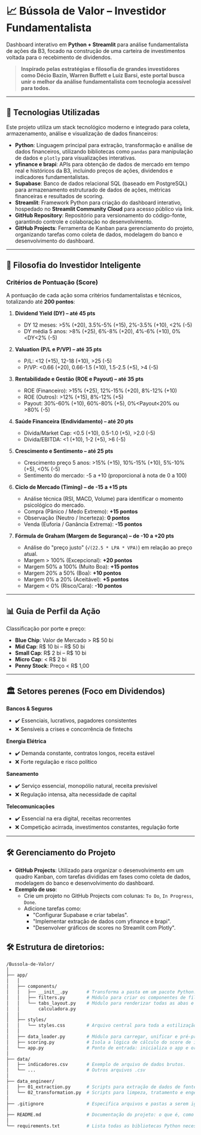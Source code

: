# 📈 Bússola de Valor – Investidor Fundamentalista

Dashboard interativo em **Python + Streamlit** para análise fundamentalista de ações da B3, focado na construção de uma carteira de investimentos voltada para o recebimento de dividendos.

> **Inspirado pelas estratégias e filosofia de grandes investidores como Décio Bazin, Warren Buffett e Luiz Barsi, este portal busca unir o melhor da análise fundamentalista com tecnologia acessível para todos.**

---

## 🚀 Tecnologias Utilizadas

Este projeto utiliza um stack tecnológico moderno e integrado para coleta, armazenamento, análise e visualização de dados financeiros:

- **Python**: Linguagem principal para extração, transformação e análise de dados financeiros, utilizando bibliotecas como `pandas` para manipulação de dados e `plotly` para visualizações interativas.
- **yfinance e brapi**: APIs para obtenção de dados de mercado em tempo real e históricos da B3, incluindo preços de ações, dividendos e indicadores fundamentalistas.
- **Supabase**: Banco de dados relacional SQL (baseado em PostgreSQL) para armazenamento estruturado de dados de ações, métricas financeiras e resultados de scoring.
- **Streamlit**: Framework Python para criação do dashboard interativo, hospedado no **Streamlit Community Cloud** para acesso público via link.
- **GitHub Repository**: Repositório para versionamento do código-fonte, garantindo controle e colaboração no desenvolvimento.
- **GitHub Projects**: Ferramenta de Kanban para gerenciamento do projeto, organizando tarefas como coleta de dados, modelagem do banco e desenvolvimento do dashboard.

---

## 🧠 Filosofia do Investidor Inteligente

### Critérios de Pontuação (Score)
A pontuação de cada ação soma critérios fundamentalistas e técnicos, totalizando até **200 pontos**:

1. **Dividend Yield (DY) – até 45 pts**
   - DY 12 meses: >5% (+20), 3.5%-5% (+15), 2%-3.5% (+10), <2% (-5)
   - DY média 5 anos: >8% (+25), 6%-8% (+20), 4%-6% (+10), 0%<DY<2% (-5)

2. **Valuation (P/L e P/VP) – até 35 pts**
   - P/L: <12 (+15), 12-18 (+10), >25 (-5)
   - P/VP: <0.66 (+20), 0.66-1.5 (+10), 1.5-2.5 (+5), >4 (-5)

3. **Rentabilidade e Gestão (ROE e Payout) – até 35 pts**
   - ROE (Financeiro): >15% (+25), 12%-15% (+20), 8%-12% (+10)
   - ROE (Outros): >12% (+15), 8%-12% (+5)
   - Payout: 30%-60% (+10), 60%-80% (+5), 0%<Payout<20% ou >80% (-5)

4. **Saúde Financeira (Endividamento) – até 20 pts**
   - Dívida/Market Cap: <0.5 (+10), 0.5-1.0 (+5), >2.0 (-5)
   - Dívida/EBITDA: <1 (+10), 1-2 (+5), >6 (-5)

5. **Crescimento e Sentimento – até 25 pts**
   - Crescimento preço 5 anos: >15% (+15), 10%-15% (+10), 5%-10% (+5), <0% (-5)
   - Sentimento do mercado: -5 a +10 (proporcional à nota de 0 a 100)

6. **Ciclo de Mercado (Timing) – de -15 a +15 pts**
   - Análise técnica (RSI, MACD, Volume) para identificar o momento psicológico do mercado.
   - Compra (Pânico / Medo Extremo): **+15 pontos**
   - Observação (Neutro / Incerteza): **0 pontos**
   - Venda (Euforia / Ganância Extrema): **-15 pontos**

7. **Fórmula de Graham (Margem de Segurança) – de -10 a +20 pts**
   - Análise do "preço justo" (`√(22.5 * LPA * VPA)`) em relação ao preço atual.
   - Margem > 100% (Excepcional): **+20 pontos**
   - Margem 50% a 100% (Muito Boa): **+15 pontos**
   - Margem 20% a 50% (Boa): **+10 pontos**
   - Margem 0% a 20% (Aceitável): **+5 pontos**
   - Margem < 0% (Risco/Cara): **-10 pontos**

---

## 📊 Guia de Perfil da Ação

Classificação por porte e preço:
- **Blue Chip**: Valor de Mercado > R$ 50 bi
- **Mid Cap**: R$ 10 bi – R$ 50 bi
- **Small Cap**: R$ 2 bi – R$ 10 bi
- **Micro Cap**: < R$ 2 bi
- **Penny Stock**: Preço < R$ 1,00

---

## 🏛️ Setores perenes (Foco em Dividendos)

**Bancos & Seguros**
- ✔️ Essenciais, lucrativos, pagadores consistentes
- ❌ Sensíveis a crises e concorrência de fintechs

**Energia Elétrica**
- ✔️ Demanda constante, contratos longos, receita estável
- ❌ Forte regulação e risco político

**Saneamento**
- ✔️ Serviço essencial, monopólio natural, receita previsível
- ❌ Regulação intensa, alta necessidade de capital

**Telecomunicações**
- ✔️ Essencial na era digital, receitas recorrentes
- ❌ Competição acirrada, investimentos constantes, regulação forte

---

## 🛠️ Gerenciamento do Projeto

- **GitHub Projects**: Utilizado para organizar o desenvolvimento em um quadro Kanban, com tarefas divididas em fases como coleta de dados, modelagem do banco e desenvolvimento do dashboard.
- **Exemplo de uso**:
  - Crie um projeto no GitHub Projects com colunas: `To Do`, `In Progress`, `Done`.
  - Adicione tarefas como:
    - "Configurar Supabase e criar tabelas".
    - "Implementar extração de dados com yfinance e brapi".
    - "Desenvolver gráficos de scores no Streamlit com Plotly".

## 🛠️ Estrutura de diretorios:

```bash
/Bussola-de-Valor/
│
├── app/
│   │
│   ├── components/
│   │   ├── __init__.py       # Transforma a pasta em um pacote Python.
│   │   ├── filters.py        # Módulo para criar os componentes de filtro na sidebar.
│   │   └── tabs_layout.py    # Módulo para renderizar todas as abas e seus conteúdos.
│   │       calculadora.py
│   │       
│   ├── styles/
│   │   └── styles.css        # Arquivo central para toda a estilização visual.
│   │
│   ├── data_loader.py        # Módulo para carregar, unificar e pré-processar todos os dados.
│   ├── scoring.py            # Isola a lógica de cálculo do score de investimento.
│   └── app.py                # Ponto de entrada: inicializa o app e orquestra os componentes.
│
├── data/
│   ├── indicadores.csv       # Exemplo de arquivo de dados brutos.
│   └── ...                   # Outros arquivos .csv
│
├── data_engineer/
│   ├── 01_extraction.py      # Scripts para extração de dados de fontes diversas.
│   └── 02_transformation.py  # Scripts para limpeza, tratamento e engenharia de features.
│
├── .gitignore                # Especifica arquivos e pastas a serem ignorados pelo Git.
│
├── README.md                 # Documentação do projeto: o que é, como instalar e executar.
│
└── requirements.txt          # Lista todas as bibliotecas Python necessárias.

```
